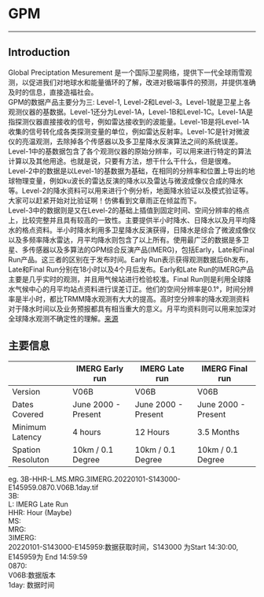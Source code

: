 
# GPM
---

## Introduction 
Global Preciptation Mesurement 是一个国际卫星网络，提供下一代全球雨雪观测，以促进我们对地球水和能量循环的了解，改进对极端事件的预测，并提供准确及时的信息，直接造福社会。  
GPM的数据产品主要分为三: Level-1, Level-2和Level-3。Level-1就是卫星上各观测仪器的基数据。Level-1还分为Level-1A，Level-1B和Level-1C。Level-1A是指探测仪器直接接收的信号，例如雷达接收到的波能量。Level-1B是将Level-1A收集的信号转化成各类探测变量的单位，例如雷达反射率。Level-1C是针对微波仪的亮温观测，去除掉各个传感器以及多卫星降水反演算法之间的系统误差。Level-1中的基数据包含了各个观测仪器的原始分辨率，可以用来进行特定的算法计算以及其他用途。也就是说，只要有方法，想干什么干什么，但是很难。  
Level-2中的数据是以Level-1的基数据为基础，在相同的分辨率和位置上导出的地球物理变量，例如ku波长的雷达反演的降水以及雷达与微波成像仪合成的降水等。Level-2的降水资料可以用来进行个例分析，地面降水验证以及模式验证等。大家可以赶紧开始对比验证啊！仿佛看到文章雨正在倾盆而下。  
Level-3中的数据则是又在Level-2的基础上插值到固定时间、空间分辨率的格点上，比较完整并且具有较高的一致性。主要提供半小时降水、日降水以及月平均降水的格点资料。半小时降水利用多卫星降水反演获得，日降水是综合了微波成像仪以及多频率降水雷达，月平均降水则包含了以上所有。使用最广泛的数据是多卫星、多传感器以及多算法的GPM综合反演产品(IMERG)，包括Early，Late和Final Run产品。这三者的区别在于发布时间。Early Run表示获得观测数据后6h发布，Late和Final Run分别在18小时以及4个月后发布。Early和Late Run的IMERG产品主要是几乎实时的观测，并且用气候站进行检验校准。Final Run则是利用全球降水气候中心的月平均站点资料进行误差订正。他们的空间分辨率是0.1°，时间分辨率是半小时，都比TRMM降水观测有大大的提高。高时空分辨率的降水观测资料对于降水时间以及业务预报都具有相当重大的意义。月平均资料则可以用来加深对全球降水观测不确定性的理解。[来源](https://mp.weixin.qq.com/s/5EF1RJRsTXzJP36MLE6Mtw)

## 主要信息  
||IMERG Early run|IMERG Late run|IMERG Final run|
|---|---|---|---|
|Version|V06B|V06B|V06B|
|Dates Covered|June 2000 - Present|June 2000 - Present|June 2000 - Present|
|Minimum Latency|4 hours|12 Hours|3.5 Months|
|Spation Resoluton|10km / 0.1 Degree|10km / 0.1 Degree|10km / 0.1 Degree|

eg. 
3B-HHR-L.MS.MRG.3IMERG.20220101-S143000-E145959.0870.V06B.1day.tif    
3B:   
L: IMERG Late Run  
HHR: Hour (Maybe)  
MS:  
MRG:  
3IMERG:  
20220101-S143000-E145959:数据获取时间，S143000 为Start 14:30:00, E145959为 End 14:59:59  
0870:  
V06B:数据版本  
1day: 数据时间  
